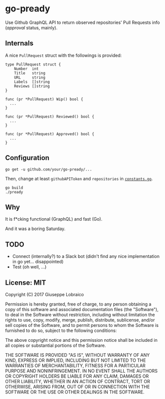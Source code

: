 # go-pready

Use Github GraphQL API to return observed repositories' Pull Requests info (*approval* status, mainly).

## Internals

A nice `PullRequest` struct with the followings is provided:

```
type PullRequest struct {
	Number  int
	Title   string
	URL     string
	Labels  []string
	Reviews []string
}

func (pr *PullRequest) Wip() bool {
  ...
}

func (pr *PullRequest) Reviewed() bool {
  ...
}

func (pr *PullRequest) Approved() bool {
  ...
}
```

## Configuration

```
go get -u github.com/your/go-pready/...
```

Then, change at least `githubAPIToken` and `repositories` in [`constants.go`](../master/constants.go).

```
go build
./pready
```

## Why

It is f*cking functional (GraphQL) and fast (Go).

And it was a boring Saturday.

## TODO

  - Connect (internally?) to a Slack bot (didn't find any nice implementation in go yet... disappointed)
  - Test (oh well, ...)

## License: MIT

Copyright (C) 2017 Giuseppe Lobraico

Permission is hereby granted, free of charge, to any person obtaining a copy of this software and associated documentation files (the "Software"), to deal in the Software without restriction, including without limitation the rights to use, copy, modify, merge, publish, distribute, sublicense, and/or sell copies of the Software, and to permit persons to whom the Software is furnished to do so, subject to the following conditions:

The above copyright notice and this permission notice shall be included in all copies or substantial portions of the Software.

THE SOFTWARE IS PROVIDED "AS IS", WITHOUT WARRANTY OF ANY KIND, EXPRESS OR IMPLIED, INCLUDING BUT NOT LIMITED TO THE WARRANTIES OF MERCHANTABILITY, FITNESS FOR A PARTICULAR PURPOSE AND NONINFRINGEMENT. IN NO EVENT SHALL THE AUTHORS OR COPYRIGHT HOLDERS BE LIABLE FOR ANY CLAIM, DAMAGES OR OTHER LIABILITY, WHETHER IN AN ACTION OF CONTRACT, TORT OR OTHERWISE, ARISING FROM, OUT OF OR IN CONNECTION WITH THE SOFTWARE OR THE USE OR OTHER DEALINGS IN THE SOFTWARE.